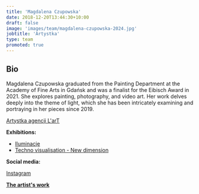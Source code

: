 ```yaml
---
title: 'Magdalena Czupowska'
date: 2018-12-20T13:44:30+10:00
draft: false
image: 'images/team/magdalena-czupowska-2024.jpg'
jobtitle: 'Artystka'
type: team
promoted: true
---
```


## Bio

Magdalena Czupowska graduated from the Painting Department at the Academy of Fine Arts in Gdańsk and was a finalist for the Eibisch Award in 2021. She explores painting, photography, and video art. Her work delves deeply into the theme of light, which she has been intricately examining and portraying in her pieces since 2019.

[Artystka agencji L'arT](https://lartagency.com/pl/collections/magdalena-czupowska)

**Exhibitions:**

- [Iluminacje](/wystawy/iluminacje)
- [Techno visualisation - New dimension](/wystawy/techno-visualisation)

**Social media:**

[Instagram](https://www.instagram.com/czupowska.art/)

**[The artist's work](https://lartagency.com/collections/magdalena-czupowska)**